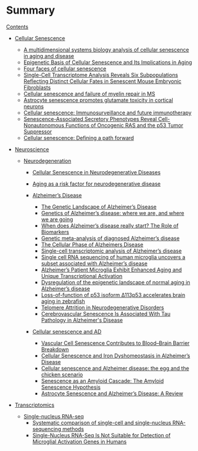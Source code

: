 # Summary

[Contents](contents.md)

- [Cellular Senescence]()
  - [A multidimensional systems biology analysis of cellular senescence in aging and disease](senescence/multidim_systems_bio_analysis_senescence_aging_disease.md)
  - [Epigenetic Basis of Cellular Senescence and Its Implications in Aging](senescence/epigenetic_basis_of_senescence_implications_in_aging.md)
  - [Four faces of cellular senescence](senescence/Four_faces_of_cellular_senescence.md)
  - [Single-Cell Transcriptome Analysis Reveals Six Subpopulations Reflecting Distinct Cellular Fates in Senescent Mouse Embryonic Fibroblasts](senescence/Single-Cell_Transcriptome_Analysis_Reveals_Six_Subpopulations.md)
  - [Cellular senescence and failure of myelin repair in MS](senescence/Cellular_senescence_and_failure_of_myelin_repair_in_MS.md)
  - [Astrocyte senescence promotes glutamate toxicity in cortical neurons](senescence/Astrocyte_senescence_promotes_glutamate_toxicity_in_cortical_neurons.md)
  - [Cellular senescence: Immunosurveillance and future immunotherapy](senescence/Cellular_senescence_Immunosurveillance_and_future_immunotherapy.md)
  - [Senescence-Associated Secretory Phenotypes Reveal Cell-Nonautonomous Functions of Oncogenic RAS and the p53 Tumor Suppressor](senescence/Senescence-Associated_Secretory_Phenotypes.md)
  - [Cellular senescence: Defining a path forward](senescence/Cellular_senescence_Defining_a_path_forward.md)

- [Neuroscience]()

  - [Neurodegeneration]()
    - [Cellular Senescence in Neurodegenerative Diseases](ad/Cellular_Senescence_in_Neurodegenerative_Diseases.md)
    - [Aging as a risk factor for neurodegenerative disease](ad/Aging_as_a_risk_factor_for_neurodegenerative_disease.md)

    - [Alzheimer’s Disease]()
      - [The Genetic Landscape of Alzheimer’s Disease](ad/The_Genetic_Landscape_of_AD.md)
      - [Genetics of Alzheimer’s disease: where we are, and where we are going](ad/Genetics_of_AD.md)
      - [When does Alzheimer’s disease really start? The Role of Biomarkers](ad/When_does_AD_really_start.md)
      - [Genetic meta-analysis of diagnosed Alzheimer’s disease](ad/Genetic_meta-analysis_of_diagnosed_AD.md)
      - [The Cellular Phase of Alzheimers Disease](ad/The_Cellular_Phase_of_AD.md)
      - [Single-cell transcriptomic analysis of Alzheimer’s disease](ad/Single-cell_transcriptomic_analysis_of_AD.md)
      - [Single cell RNA sequencing of human microglia uncovers a subset associated with Alzheimer’s disease](./ad/scRNA_seq_human_microglia_uncovers_subset_associated_with_AD.md)
      - [Alzheimer’s Patient Microglia Exhibit Enhanced Aging and Unique Transcriptional Activation](ad/AD_Patient_Microglia_Exhibit_Enhanced_Aging_and_Unique_Transcriptional_Activation.md)
      - [Dysregulation of the epigenetic landscape of normal aging in Alzheimer’s disease](ad/Dysregulation_of_the_epigenetic_landscape_of_normal_aging_in_AD.md)
      - [Loss-of-function of p53 isoform Δ113p53 accelerates brain aging in zebrafish](ad/Loss-of-function_of_p53_isoform_accelerates_brain_aging_in_zebrafish.md)
      - [Telomere Attrition in Neurodegenerative Disorders](ad/Telomere_Attrition_in_Neurodegenerative_Disorders.md)
      - [Cerebrovascular Senescence Is Associated With Tau Pathology in Alzheimer's Disease](ad/Cerebrovascular_Senescence_Is_Associated_With_Tau_Pathology_in_AD.md)

    - [Cellular senescence and AD]()
      - [Vascular Cell Senescence Contributes to Blood–Brain Barrier Breakdown](ad/Vascular_Cell_Senescence_Contributes_to_Blood–Brain_Barrier_Breakdown.md)
      - [Cellular Senescence and Iron Dyshomeostasis in Alzheimer’s Disease](ad/cellular_senescence_iron_dyshomeostasis_in_AD.md)
      - [Cellular senescence and Alzheimer disease: the egg and the chicken scenario](ad/Cellular_senescence_and_AD.md)
      - [Senescence as an Amyloid Cascade: The Amyloid Senescence Hypothesis](ad/Senescence_as_an_Amyloid_Cascade.md)
      - [Astrocyte Senescence and Alzheimer’s Disease: A Review](ad/Astrocyte_Senescence_and_AD.md)

- [Transcriptomics]()

  - [Single-nucleus RNA-seq]()
    - [Systematic comparison of single-cell and single-nucleus RNA-sequencing methods](snRNA/Systematic_comparison_of_scRNA_and_snRNA-sequencing_methods.md)
    - [Single-Nucleus RNA-Seq Is Not Suitable for Detection of Microglial Activation Genes in Humans](snRNA/snRNA_eq_Is_Not_Suitable_for_Detection_of_Microglial_Activation_Genes_in_Humans.md)

